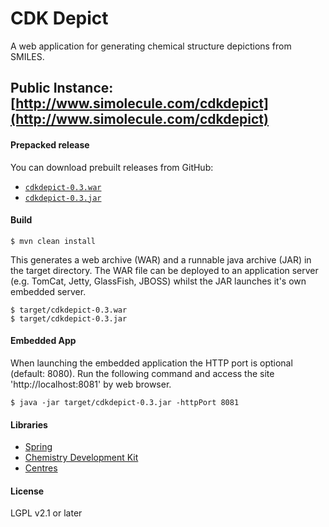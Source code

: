 # CDK Depict

A web application for generating chemical structure depictions from SMILES.

## Public Instance: [http://www.simolecule.com/cdkdepict](http://www.simolecule.com/cdkdepict)

#### Prepacked release

You can download prebuilt releases from GitHub:
 
 * [`cdkdepict-0.3.war`](https://github.com/cdk/depict/releases/download/0.1/cdkdepict-0.3.war)
 * [`cdkdepict-0.3.jar`](https://github.com/cdk/depict/releases/download/0.1/cdkdepict-0.3.jar)

#### Build

```
$ mvn clean install
```

This generates a web archive (WAR) and a runnable java archive (JAR) in the
target directory. The WAR file can be deployed to an application server (e.g. 
TomCat, Jetty, GlassFish, JBOSS) whilst the JAR launches it's own embedded server.

```
$ target/cdkdepict-0.3.war
$ target/cdkdepict-0.3.jar
```

#### Embedded App

When launching the embedded application the HTTP port is optional (default: 8080). 
Run the following command and access the site 'http://localhost:8081' by web
browser.

```
$ java -jar target/cdkdepict-0.3.jar -httpPort 8081
```

#### Libraries

 * [Spring](http://spring.io/)
 * [Chemistry Development Kit](http://github.com/cdk/cdk)
 * [Centres](http://github.com/simolecule/cdkdepict)

#### License

LGPL v2.1 or later
